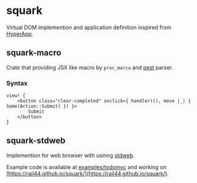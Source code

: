 # squark

Virtual DOM implemention and application definition inspired from [HyperApp](https://github.com/hyperapp/hyperapp/).

## squark-macro

Crate that providing JSX like macro by `proc_marco` and [pest](https://github.com/pest-parser/pest) parser.

### Syntax

```   
view! {
    <button class="clear-completed" onclick={ handler((), move |_| { Some(Action::Submit) }) }>
        Submit
    </button>
}
```

## squark-stdweb

Implemention for web browser with usinng [stdweb](https://github.com/koute/stdweb/).

Example code is available at [examples/todomvc](./examples/todomvc) and working on [https://rail44.github.io/squark/](https://rail44.github.io/squark/).
